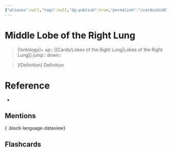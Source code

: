 ```yaml
---
{"aliases":null,"tags":null,"dg-publish":true,"permalink":"/cards/middle-lobe-of-the-right-lung/","dgPassFrontmatter":true}
---
```


# Middle Lobe of the Right Lung

> [!ontology]+
> up:: [[Cards/Lobes of the Right Lung\|Lobes of the Right Lung]]
> jump:: 
> down:: 

> [!Definition] Definition

# Reference

- 

## Mentions


{ .block-language-dataview}

## Flashcards